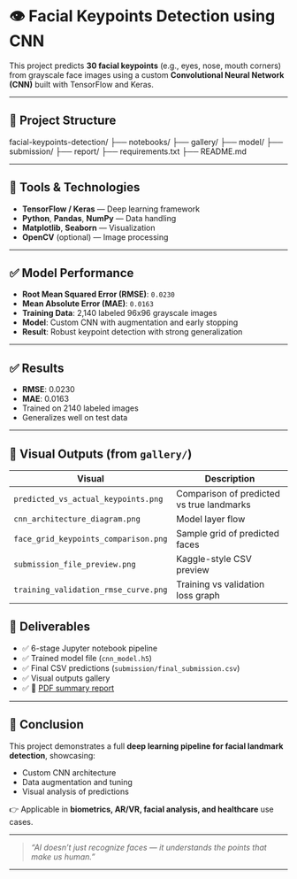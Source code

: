 # 👁️ Facial Keypoints Detection using CNN

This project predicts **30 facial keypoints** (e.g., eyes, nose, mouth corners) from grayscale face images using a custom **Convolutional Neural Network (CNN)** built with TensorFlow and Keras.

---

## 📁 Project Structure

facial-keypoints-detection/
├── notebooks/
├── gallery/
├── model/
├── submission/
├── report/
├── requirements.txt
├── README.md

---

## 🧠 Tools & Technologies

- **TensorFlow / Keras** — Deep learning framework  
- **Python**, **Pandas**, **NumPy** — Data handling  
- **Matplotlib**, **Seaborn** — Visualization  
- **OpenCV** (optional) — Image processing


---

## ✅ Model Performance

- **Root Mean Squared Error (RMSE)**: `0.0230`  
- **Mean Absolute Error (MAE)**: `0.0163`  
- **Training Data**: 2,140 labeled 96x96 grayscale images  
- **Model**: Custom CNN with augmentation and early stopping  
- **Result**: Robust keypoint detection with strong generalization

---


## ✅ Results

- **RMSE**: 0.0230
- **MAE**: 0.0163
- Trained on 2140 labeled images
- Generalizes well on test data

---

## 📸 Visual Outputs (from `gallery/`)

| Visual | Description |
|--------|-------------|
| `predicted_vs_actual_keypoints.png` | Comparison of predicted vs true landmarks |
| `cnn_architecture_diagram.png` | Model layer flow |
| `face_grid_keypoints_comparison.png` | Sample grid of predicted faces |
| `submission_file_preview.png` | Kaggle-style CSV preview |
| `training_validation_rmse_curve.png` | Training vs validation loss graph |

## 📂 Deliverables

- ✅ 6-stage Jupyter notebook pipeline  
- ✅ Trained model file (`cnn_model.h5`)  
- ✅ Final CSV predictions (`submission/final_submission.csv`)  
- ✅ Visual outputs gallery  
- ✅ 📄 [PDF summary report](./report/project_summary.pdf)


---

## 🧠 Conclusion

This project demonstrates a full **deep learning pipeline for facial landmark detection**, showcasing:
- Custom CNN architecture
- Data augmentation and tuning
- Visual analysis of predictions

👉 Applicable in **biometrics, AR/VR, facial analysis, and healthcare** use cases.

---

> _“AI doesn’t just recognize faces — it understands the points that make us human.”_

---
